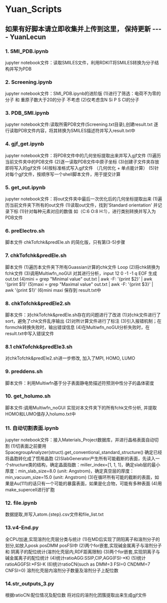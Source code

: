 # Yuan_Scripts
## 如果有好脚本请立即收集并上传到这里， 保持更新 ---- YuanLecun

### 1. SMI_PDB.ipynb
jupyter notebook文件：读取SMILES文件，利用RDKIT将SMILES转换为分子结构并写为PDB

### 2. Screening.ipynb
jupyter notebook文件：SMI_PDB.ipynb的进阶版
(1)进行了筛选：电荷不为零的分子 和 重原子数大于20的分子 不考虑
(2)仅考虑含N Si P S Cl的分子

### 3. PDB_SMI.ipynb
jupyter notebook文件:读取所需PDB文件(Screening.txt目录),创建result.txt 逐行读取PDB文件内容，将其转换为SMILES描述符并写入result.txt中

### 4. gjf_get.ipynb
jupyter notebook文件：将PDB文件中的几何坐标提取出来并写入gjf文件
(1)遍历当前文件夹中的PDB文件
(2)逐一读取PDB文件中原子坐标
(3)创建子文件夹存放即将写入的gjf文件
(4)按标准格式写入gjf文件 （几何优化 + 单点能计算）
(5)针对每个gjf文件，按顺序写一个shell脚本文件，用于提交计算

### 5. get_out.ipynb
jupyter notebook文件：将out文件夹中最后一次优化后的几何坐标提取出来
(1)遍历当前文件夹下所有的out文件
(1)读取out文件，找到'Standard orientation' 并记录下标
(1)针对每种元素对应的数值 如（C:6 O:8 H:1），进行类别转换并写入为PDB文件

### 6. preElectro.sh
脚本文件
chkTofchk&predEle.sh 的简化版，只有第(3-5)步骤

### 7. chkTofchk&predEle.sh
脚本文件
(1)遍历本文件夹下所有Guassian计算的chk文件 Loop 
(2)将chk转换为fchk文件
(3)调用Multiwfn_noGUI 对其进行分析，input 12 0 -1 -1 q EOF 生成 out.txt
(4)mini = grep "Minimal value" out.txt | awk -F: '{print $2}' | awk '{print $1}'
(5)maxi = grep "Maximal value" out.txt | awk -F: '{print $3}' | awk '{print $1}'
(6)mini maxi 保存到 result.txt中

### 8. chkTofchk&predEle2.sh
脚本文件：对chkTofchk&predEle.sh存在的问题进行了改进
(1)对chk文件进行了sort，避免了chk文件乱序输出
(2)对所计算文件进行了标注
(3)引入报错机制；在formchk转换失败时，输出错误信息
(4)在Multiwfn_noGUI分析失败时，在result.txt中写入错误文件

### 8.1 chkTofchk&predEle3.sh
对chkTofchk&predEle2.sh进一步修改, 加入了MPI, HOMO, LUMO

### 9. preddens.sh
脚本文件：利用Multiwfn基于分子表面静电势描述符预测中性分子的晶体密度

### 10. get_holumo.sh
脚本文件:调用Multiwfn_noGUI 实现对本文件夹下的所有fchk文件分析, 并提取HOMO和LUMO值存入holumo.txt中

### 11. 自动切割表面.ipynb
jupyter notebook文件：接入Materials_Project数据库，并进行晶格表面自动切割
(1)切表面之前要用SpacegroupAnalyzer(struct).get_conventional_standard_structure() 确定已经将晶胞转化成了惯用晶胞
(2)SlabGenerator产生所有可能截断的表面，先读入一个structure类的结构，确定晶面指数：miller_index=[1, 1, 1]，确定slab层的最小厚度：min_slab_size=8.0 (unit: Angstrom)，确定真空层的厚度：min_vacuum_size=15.0 (unit: Angstrom)
(3)在循环所有可能的截断的表面，如果是Au(111)的话只有一个可能的暴露表面，如果是化合物，可能有多种表面
(4)用make_supercell进行扩胞

### 12. file.ipynb
数据提取,并写入atom.{step}.csv文件和file_list.txt

### 13.v4-End.py 
全CPU加速,实现溶剂化壳层分类与统计
(1)在MD后实现了阴阳离子和溶剂分子的划分,如放入posk posDMM posFSI中
(2)两个for嵌套,实现碱金属离子与溶剂分子 和 阴离子的配位统计(溶剂化壳层内,RDF距离限制)
(3)两个for嵌套,实现阴离子与碱金属离子的配位统计
(4)统计ratioAGG:SSIP,CIP,AGG(FSI-*K)
(5)统计ratioAGGFSI:*FSI-K
(6)统计ratioCN(such as DMM=3 FSI=0 CNDMM=7 CNFSI=0) 溶剂化壳层内溶剂分子数量及溶剂分子上配位数

### 14.str_outputs_3.py
根据ratioCN:配位情况及配位数 将对应的溶剂化团簇提取出来生成gjf文件


